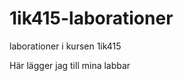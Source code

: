 1ik415-laborationer
===================

laborationer i kursen 1ik415

Här lägger jag till mina labbar